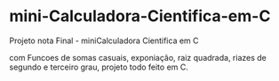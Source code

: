# mini-Calculadora-Cientifica-em-C
Projeto nota Final  - miniCalculadora Cientifica em C

com Funcoes de somas casuais, exponiação, raiz quadrada, riazes de segundo e terceiro grau, projeto todo feito em C.
